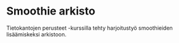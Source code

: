 # Smoothie arkisto

Tietokantojen perusteet -kurssilla tehty harjoitustyö smoothieiden lisäämiskeksi arkistoon. 

